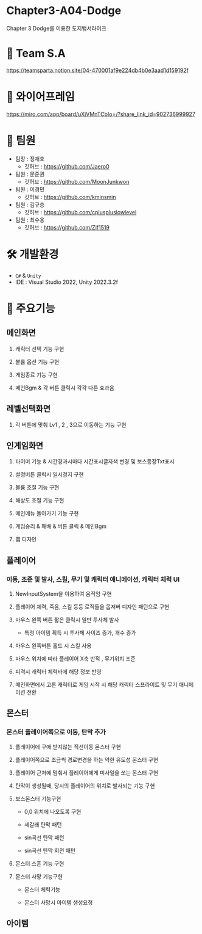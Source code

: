 # Chapter3-A04-Dodge
Chapter 3 Dodge를 이용한 도지뱀서라이크

# 🎈 Team S.A
https://teamsparta.notion.site/04-470001af9e224db4b0e3aad1d159192f

# 🍺 와이어프레임
https://miro.com/app/board/uXjVMnTCbIo=/?share_link_id=902736999927

# 👬 팀원
* 팀장 : 정재호 
    * 깃허브 : https://github.com/Jaero0
* 팀원 : 문준권
    * 깃허브 : https://github.com/MoonJunkwon
* 팀원 : 이경민
    * 깃허브 : https://github.com/kminsmin
* 팀원 : 김규승
    * 깃허브 : https://github.com/cpluspluslowlevel
* 팀원 : 최수용
    * 깃허브 : https://github.com/Zif1519

# 🛠 개발환경
* `C#` & `Unity`
* IDE : Visual Studio 2022, Unity 2022.3.2f

# 📃 주요기능

## 메인화면
1. 캐릭터 선택 기능 구현

2. 볼륨 옵션 기능 구현

3. 게임종료 기능 구현

4. 메인Bgm & 각 버튼 클릭시 각각 다른 효과음

## 레벨선택화면
1. 각 버튼에 맞춰 Lv1 , 2 , 3으로 이동하는 기능 구현

## 인게임화면
1. 타이머 기능 & 시간경과시마다 시간표시글자색 변경 및 보스등장Txt표시

2. 설정버튼 클릭시 일시정지 구현

3. 볼륨 조절 기능 구현

4. 해상도 조절 기능 구현

5. 메인메뉴 돌아가기 기능 구현

6. 게임승리 & 패배 & 버튼 클릭 & 메인Bgm 

7. 맵 디자인

## 플레이어
### 이동, 조준 및 발사, 스킬, 무기 및 캐릭터 애니메이션, 캐릭터 체력 UI
1. NewInputSystem을 이용하여 움직임 구현

2. 플레이어 체력, 죽음, 스킬 등등 로직들을 옵저버 디자인 패턴으로 구현

3. 마우스 왼쪽 버튼 짧은 클릭시 일반 투사체 발사
   * 특정 아이템 획득 시 투사체 사이즈 증가, 개수 증가


4. 마우스 왼쪽버튼 홀드 시 스킬 사용

5. 마우스 위치에 따라 플레이어 X축 반적 , 무기위치 조준

6. 피격시 캐릭터 체력바에 해당 정보 반영

7. 메인화면에서 고른 캐릭터로 게임 시작 시 해당 캐릭터 스프라이트 및 무기 애니메이션 전환

## 몬스터
### 몬스터 플레이어쪽으로 이동, 탄막 추가
1. 플레이어에 구애 받지않는 직선이동 몬스터 구현

2. 플레이어쪽으로 조금씩 경로변경을 하는 약한 유도성 몬스터 구현

3. 플레이어 근처에 멈춰서 플레이어에게 미사일을 쏘는 몬스터 구현

4. 탄막이 생성될때, 당시의 플레이어의 위치로 발사되는 기능 구현

5. 보스몬스터 기능구현
    * 0,0 위치에 나오도록 구현
    
    * 세갈래 탄막 패턴
    
    * sin곡선 탄막 패턴
    
    * sin곡선 탄막 회전 패턴
    
6. 몬스터 스폰 기능 구현

7. 몬스터 사망 기능구현
    * 몬스터 체력기능
    
    * 몬스터 사망시 아이템 생성요청

## 아이템
